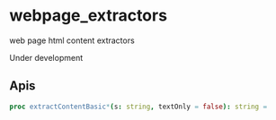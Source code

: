 # webpage_extractors
web page html content extractors

Under development

## Apis

```nim
proc extractContentBasic*(s: string, textOnly = false): string =
```
